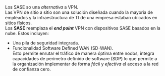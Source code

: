Los SASE so una *alternativa* a VPN.  
Las VPN de sitio a sitio son una solución diseñada cuando la mayoría de empleados y la infraestructura de TI  de una empresa estaban ubicados en sitios físicos.  
Los **SASE** reemplaza el ***end point*** VPN con dispositivos SASE basados en la nube. Estos incluyen:   
- Una pila de seguridad integrada.  
- Funcionalidad Software Defined WAN (SD-WAN).  
Esto permite enrutar el tráfico de manera óptima entre nodos, integra capacidades de perímetro definido de software (SDP) lo que permite a la organización implementar de forma *fácil* y *efectiva* el acceso a la red de confianza cero. 
